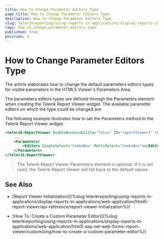 ```yaml
---
title: How to Change Parameter Editors Type
page_title: How to Change Parameter Editors Type 
description: How to Change Parameter Editors Type
slug: telerikreporting/using-reports-in-applications/display-reports-in-applications/web-application/html5-asp.net-web-forms-report-viewer/customizing/how-to-change-parameter-editors-type
tags: how,to,change,parameter,editors,type
published: True
position: 3
---
```


# How to Change Parameter Editors Type

The article elaborates how to change the default parameters editors types for visible parameters in the HTML5 Viewer's Parameters Area. 

The parameters editors types are defined through the Parameters element when creating the Telerik Report Viewer widget. The available parameter editors on which the type could be changed are: 

The following example illustrates how to set the Parameters method to the Telerik Report Viewer widget. 

````XML
<telerik:ReportViewer EnableAccessibility="false" ID="reportViewer1" runat="server">
	...
	<Parameters>
		<Editors SingleSelect="ComboBox" MultiSelect="ComboBox"></Editors>
	</Parameters>
</telerik:ReportViewer>
````


> The Telerik Report Viewer Parameters element is optional. If it is not used, the Telerik Report Viewer will fall back to the default values. 

## See Also

* [Report Viewer Initialization]({%slug telerikreporting/using-reports-in-applications/display-reports-in-applications/web-application/html5-report-viewer/api-reference/report-viewer-initialization%})

* [How To: Create a Custom Parameter Editor]({%slug telerikreporting/using-reports-in-applications/display-reports-in-applications/web-application/html5-asp.net-web-forms-report-viewer/customizing/how-to-create-a-custom-parameter-editor%})
